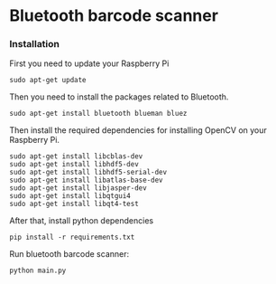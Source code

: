 # Bluetooth barcode scanner


### Installation

First you need to update your Raspberry Pi
```
sudo apt-get update
```

Then you need to install the packages related to Bluetooth. 
```
sudo apt-get install bluetooth blueman bluez
```

Then install the required dependencies for installing OpenCV on your Raspberry Pi.

```
sudo apt-get install libcblas-dev
sudo apt-get install libhdf5-dev
sudo apt-get install libhdf5-serial-dev
sudo apt-get install libatlas-base-dev
sudo apt-get install libjasper-dev 
sudo apt-get install libqtgui4 
sudo apt-get install libqt4-test
```

After that, install python dependencies
```
pip install -r requirements.txt
```

Run bluetooth barcode scanner:
```
python main.py
```
